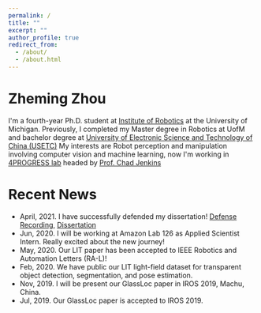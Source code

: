 ```yaml
---
permalink: /
title: ""
excerpt: ""
author_profile: true
redirect_from: 
  - /about/
  - /about.html
---
```



# Zheming Zhou
I'm a fourth-year Ph.D. student at [Institute of Robotics](http://robotics.umich.edu/) at the University of Michigan. Previously, I completed my Master degree in  Robotics at UofM and bachelor degree at [University of Electronic Science and Technology of China (USETC)](http://en.uestc.edu.cn/)
My interests are Robot perception and manipulation involving computer vision and machine learning, now I'm working in [4PROGRESS lab](http://progress.eecs.umich.edu/) headed by [Prof. Chad Jenkins](http://web.eecs.umich.edu/~ocj/)


# Recent News
* April, 2021. I have successfully defended my dissertation! [Defense Recording](https://www.youtube.com/watch?v=1O-hBsLCtac), [Dissertation](http://zhezhou1993.github.io/publications/2021_dissertation)
* Jun, 2020. I will be working at Amazon Lab 126 as Applied Scientist Intern. Really excited about the new journey! 
* May, 2020. Our LIT paper has been accepted to IEEE Robotics and Automation Letters (RA-L)!
* Feb, 2020. We have public our LIT light-field dataset for transparent object detection, segmentation, and pose estimation.
* Nov, 2019. I will be present our GlassLoc paper in IROS 2019, Machu, China.
* Jul, 2019. Our GlassLoc paper is accepted to IROS 2019.
